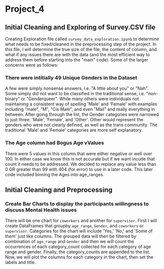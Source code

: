 # Project_4

## Initial Cleaning and Exploring of Survey.CSV file
Creating Exploration file called `survey_data_exploration.ipynb` to determine what needs to be fixed/cleaned in the preprocessing step of the project. In this file, I will determine the true size of the file, the content of column, and what if any issues there are with the data (and the most efficient way to address them before starting into the "main" code). Some of the larger concerns were as follows:

### There were intitially 49 Unique Genders in the Dataset
A few were simply nonsense answers, i.e. "A little about you" or "Nah". Some simply did not want to be classified in the traditional sense, i.e. "non-binary" or "Genderqueer". While many others were individuals not maintaining a consistent way of spelling 'Male' and 'Female' with examples including "male", "M", "Cis Male", and even "Mail" and really everything in between. After going through the list, the Gender categories were narrowed to just three: 'Male', 'Female', and 'Other'. Other would represent the genders who were not clearly defined, as well as the trans community. The traditional 'Male' and 'Female' categories are more self explanatory. 

### The Age column had Bogus Age vValues
There were 5 values in this column that were either negative or well over 100. In either case we know this is not accurate but if we want incude that count it needs to be addressed. We decided to replace any value less than 0 OR greater than 99 with 404 (for error) to use in a later code. This later code included binning the Ages into age_ranges.

## 

## Initial Cleaning and Preprocessing

### Create Bar Charts to display the participants willingness to discuss Mental Health issues 
There will be one chart for `coworkers` and another for `supervisor`. First I will create DataFrames that groupby `age_range`, `Gender`, and `coworkers` or `supervisor`. Categories for the chart will include 'Yes,' 'No,' and 'Some of them' just like columns. The grouped data will then be filtered by combination of `age_range` and `Gender` and then we will count the occurrences of each category_count collected for each category of age range and gender. Finally, the category_counts are appended to the list. Now, we will plot the columns for each category in the chart, then set the labels and title.



